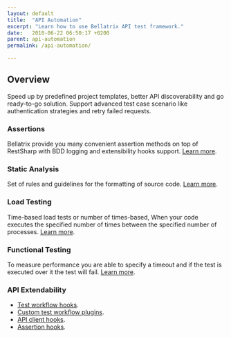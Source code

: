 ```yaml
---
layout: default
title:  "API Automation"
excerpt: "Learn how to use Bellatrix API test framework."
date:   2018-06-22 06:50:17 +0200
parent: api-automation
permalink: /api-automation/

---
```

Overview
--------
Speed up by predefined project templates, better API discoverability and go ready-to-go solution. Support advanced test case scenario like authentication strategies and retry failed requests.

### Assertions ###
Bellatrix provide you many convenient assertion methods on top of RestSharp with BDD logging and extensibility hooks support. [Learn more](/assertions.md).

### Static Analysis ###
Set of rules and guidelines for the formatting of source code. [Learn more](/static-analysis.md).

### Load Testing ###
Time-based load tests or number of times-based, When your code executes the specified number of times between the specified number of processes. [Learn more](/load-testing.md).

### Functional Testing ###
To measure performance you are able to specify a timeout and if the test is executed over it the test will fail. [Learn more](/measure-response-times.md).

### API Extendability ###
- [Test workflow hooks](/extensibility-test-workflow-hooks.md).
- [Custom test workflow plugins](/extensibility-custom-test-workflow-plugins.md).
- [API client hooks](/extensibility-api-client-hooks.md).
- [Assertion hooks](/extensibility-assertion-hooks.md).